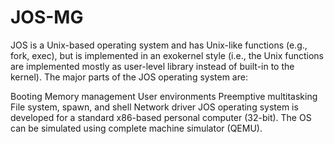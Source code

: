 # JOS-MG
JOS is a Unix-based operating system and has Unix-like functions (e.g., fork, exec), but is implemented in an exokernel style (i.e., the Unix functions are implemented mostly as user-level library instead of built-in to the kernel). The major parts of the JOS operating system are:

Booting
Memory management
User environments
Preemptive multitasking
File system, spawn, and shell
Network driver
JOS operating system is developed for a standard x86-based personal computer (32-bit). The OS can be simulated using complete machine simulator (QEMU).

